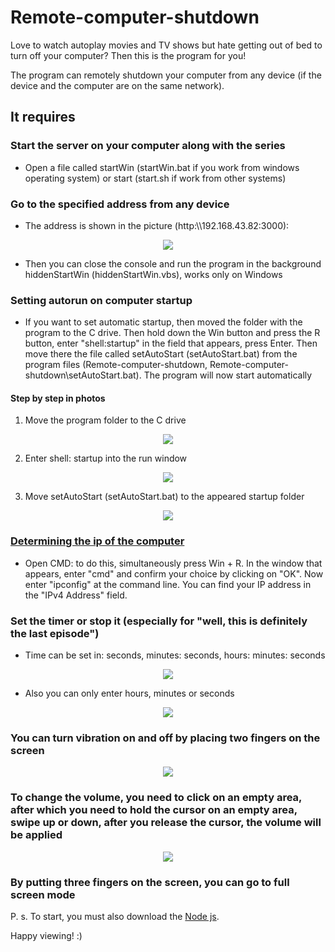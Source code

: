 # Remote-computer-shutdown

Love to watch autoplay movies and TV shows but hate getting out of bed to turn off your computer? Then this is the program for you!

The program can remotely shutdown your computer from any device (if the device and the computer are on the same network).

## It requires

### Start the server on your computer along with the series

- Open a file called startWin (startWin.bat if you work from windows operating system) or start (start.sh if work from other systems)

### Go to the specified address from any device

- The address is shown in the picture (http:\\\\192.168.43.82:3000):

<p align="center">
<img src="form\img\readme\start.png" />
</p>

- Then you can close the console and run the program in the background hiddenStartWin (hiddenStartWin.vbs), works only on Windows

### Setting autorun on computer startup

- If you want to set automatic startup, then moved the folder with the program to the C drive. Then hold down the Win button and press the R button, enter "shell:startup" in the field that appears, press Enter. Then move there the file called setAutoStart (setAutoStart.bat) from the program files (Remote-computer-shutdown, Remote-computer-shutdown\setAutoStart.bat). The program will now start automatically

#### Step by step in photos

1. Move the program folder to the C drive

<p align="center">
<img src="form\img\readme\position-to-set-auto-start.png" />
</p>

2. Enter shell: startup into the run window

<p align="center">
<img src="form\img\readme\input-auto-start.png" />
</p>

3. Move setAutoStart (setAutoStart.bat) to the appeared startup folder

<p align="center">
<img src="form\img\readme\set-auto-start.png" />
</p>

### <a href="https://ichip.ru/sovety/ekspluataciya/kak-uznat-svoy-ili-chuzhoy-ip-adres-656332#:~:text=%D0%92%D1%8B%20%D0%BC%D0%BE%D0%B6%D0%B5%D1%82%D0%B5%20%D0%BB%D0%B5%D0%B3%D0%BA%D0%BE%20%D1%83%D0%B7%D0%BD%D0%B0%D1%82%D1%8C%20%D0%B2%D0%B0%D1%88%20%D1%81%D0%BE%D0%B1%D1%81%D1%82%D0%B2%D0%B5%D0%BD%D0%BD%D1%8B%D0%B9%20IP%2D%D0%B0%D0%B4%D1%80%D0%B5%D1%81&text=%D0%9E%D1%82%D0%BA%D1%80%D0%BE%D0%B9%D1%82%D0%B5%20CMD%3A%20%D0%B4%D0%BB%D1%8F%20%D1%8D%D1%82%D0%BE%D0%B3%D0%BE%20%D0%BE%D0%B4%D0%BD%D0%BE%D0%B2%D1%80%D0%B5%D0%BC%D0%B5%D0%BD%D0%BD%D0%BE,%D0%BF%D0%BE%D0%BB%D0%B5%20%C2%ABIPv4%2D%D0%B0%D0%B4%D1%80%D0%B5%D1%81%C2%BB.">Determining the ip of the computer</a>

- Open CMD: to do this, simultaneously press Win + R. In the window that appears, enter "cmd" and confirm your choice by clicking on "OK". Now enter "ipconfig" at the command line. You can find your IP address in the "IPv4 Address" field.

### Set the timer or stop it (especially for "well, this is definitely the last episode")

- Time can be set in: seconds, minutes: seconds, hours: minutes: seconds

<p align="center">
<img src="form\img\readme\shutdown.gif" />
</p>

- Also you can only enter hours, minutes or seconds

<p align="center">
<img src="form\img\readme\shutdown-without.gif" />
</p>

### You can turn vibration on and off by placing two fingers on the screen

<p align="center">
<img src="form\img\readme\switch-vibration.gif" />
</p>

### To change the volume, you need to click on an empty area, after which you need to hold the cursor on an empty area, swipe up or down, after you release the cursor, the volume will be applied

<p align="center">
<img src="form\img\readme\volume.gif" />
</p>

### By putting three fingers on the screen, you can go to full screen mode


P. s. To start, you must also download the <a href="https://nodejs.org/en/download/">Node js</a>.

Happy viewing! :)
